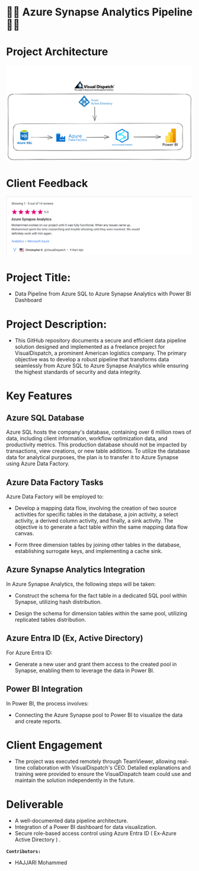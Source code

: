 # :technologist: Azure Synapse Analytics Pipeline :technologist:

# Project Architecture
<img src="synapsePipeline.png">

# Client Feedback
<img src="Azure_Synapse_Project_Review.png">

# Project Title:
- Data Pipeline from Azure SQL to Azure Synapse Analytics with Power BI Dashboard

# Project Description:

- This GitHub repository documents a secure and efficient data pipeline solution designed and implemented as a freelance project for VisualDispatch, a prominent American logistics company. The primary objective was to develop a robust pipeline that transforms data seamlessly from Azure SQL to Azure Synapse Analytics while ensuring the highest standards of security and data integrity.

# Key Features

## Azure SQL Database

Azure SQL hosts the company's database, containing over 6 million rows of data, including client information, workflow optimization data, and productivity metrics. This production database should not be impacted by transactions, view creations, or new table additions. To utilize the database data for analytical purposes, the plan is to transfer it to Azure Synapse using Azure Data Factory.

## Azure Data Factory Tasks

Azure Data Factory will be employed to:

- Develop a mapping data flow, involving the creation of two source activities for specific tables in the database, a join activity, a select activity, a derived column activity, and finally, a sink activity. The objective is to generate a fact table within the same mapping data flow canvas.

- Form three dimension tables by joining other tables in the database, establishing surrogate keys, and implementing a cache sink.

## Azure Synapse Analytics Integration

In Azure Synapse Analytics, the following steps will be taken:

- Construct the schema for the fact table in a dedicated SQL pool within Synapse, utilizing hash distribution.

- Design the schema for dimension tables within the same pool, utilizing replicated tables distribution.

## Azure Entra ID (Ex, Active Directory)

For Azure Entra ID:

- Generate a new user and grant them access to the created pool in Synapse, enabling them to leverage the data in Power BI.

## Power BI Integration

In Power BI, the process involves:

- Connecting the Azure Synapse pool to Power BI to visualize the data and create reports.

# Client Engagement
- The project was executed remotely through TeamViewer, allowing real-time collaboration with VisualDispatch's CEO. Detailed explanations and training were provided to ensure the VisualDispatch team could use and maintain the solution independently in the future.

# Deliverable
- A well-documented data pipeline architecture.
- Integration of a Power BI dashboard for data visualization.
- Secure role-based access control using Azure Entra ID ( Ex-Azure Active Directory ) .

**`Contributors:`**
 - HAJJARI Mohammed

